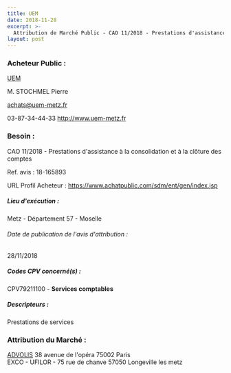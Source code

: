 ```yaml
---
title: UEM
date: 2018-11-28
excerpt: >-
  Attribution de Marché Public - CAO 11/2018 - Prestations d'assistance à la consolidation et à la clôture des comptes
layout: post
---
```


### Acheteur Public : 
<a href="/acheteur-34/siren-779987486"> UEM</a><br/>

M. STOCHMEL Pierre

achats@uem-metz.fr

03-87-34-44-33
http://www.uem-metz.fr
### Besoin :

CAO 11/2018 - Prestations d'assistance à la consolidation et à la clôture des comptes

Ref. avis : 18-165893

URL Profil Acheteur : https://www.achatpublic.com/sdm/ent/gen/index.jsp

##### Lieu d'exécution :

Metz - Département 57 - Moselle

###### Date de publication de l'avis d'attribution : 
28/11/2018

##### Codes CPV concerné(s) :
CPV79211100 - **Services comptables** <br/>

##### Descripteurs :
Prestations de services <br/>

### Attribution du Marché :
<a href="/entreprise-262/siren-451567226"> ADVOLIS</a>    38 avenue de l'opéra 75002 Paris <br/>
EXCO - UFILOR - 75 rue de chanve 57050 Longeville les metz <br/>
